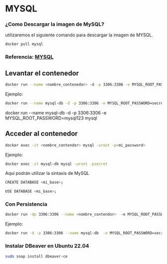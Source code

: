 
# MYSQL

### ¿Como Descargar la imagen de MySQL?

utilizaremos el siguiente comando para descargar la imagen de MYSQL.

```sh
docker pull mysql
```

### Referencia: [MYSQL](https://hub.docker.com/_/mysql)


## Levantar el contenedor

```sh 
docker run --name <nombre_contenedor> -d -p 3306:3306 -e MYSQL_ROOT_PASSWORD=<mi_password> <nombre_imagen>
```

Ejemplo: 
```sh
docker run --name mysql-db -d -p 3306:3306 -e MYSQL_ROOT_PASSWORD=secret mysql
```
docker run --name mysql-db -d -p 3306:3306 -e MYSQL_ROOT_PASSWORD=mysql123 mysql

## Acceder al contenedor
```sh
docker exec -it <nombre_contendor> mysql -uroot -p<mi_password>
```

Ejemplo:
```sh
docker exec -it mysql-db mysql -uroot -psecret
```

Aquí podrán utilizar la sintaxis de MySQL
```sh
CREATE DATABASE <mi_base>;

USE DATABASE <mi_base>;
```

### Con Persistencia

```sh 
docker run -dp 3306:3306 --name <nombre_contendor>  -e MYSQL_ROOT_PASSWORD=<mi_password> --mount src=<volumen>,dst=/var/lib/mysql mysql
```

Ejemplo:
```sh
docker run -d -p 3306:3306 --name mysql-db  -e MYSQL_ROOT_PASSWORD=secret --mount src=mysql-data,dst=/var/lib/mysql mysql
```

### Instalar DBeaver en  Ubuntu 22.04

```sh
sudo snap install dbeaver-ce
```